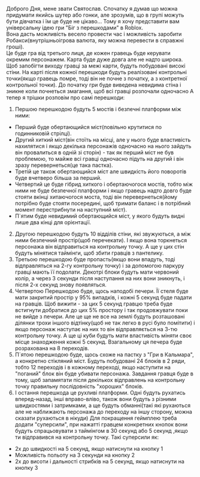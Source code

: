 Доброго Дня, мене звати Святослав. Спочатку я думав що можна придумати якийсь шутер або гонки, але зрозумів, що в групі можуть бути дівчатка і їм це буде не цікаво... Тому я хочу представити вам універсальну ідею гри "Біг з перешкодами"  в Roblox.    
Вона дасть можливість весело провести час і можливість заробити Робакси(внутрішньоігрова валюта, яку можна перевести в справжні гроші).   
Це буде гра від третього лиця, де кожен гравець буде керувати окремим персонажем. Карта буде дуже довга але не надто широка. Щоб запобігти виходу гравці за межі карти, будуть побудовані високі стіни. 
На карті після кожної перешкоди будуть реалізовані контрольні точки(якщо гравець помре, тоді він не почне з початку, а з контретної контрольної точки).
До початку гри буде виведена невидима стіна і зникне коли почнеться змагання, щоб всі гравці розпочали одночасно 
А тепер я трішки розповім про самі перешкоди:
1) Першою перешкодою будуть 5 мостів і безпечні платформи між ними: 
- Перший буде обертающийся міст(повільно крутитися по годинниковій стрілці).
- Другий хиткий міст(він стоїть на місці, але у нього буде властивість нахилятися і якщо декілька персонажів одночасно на нього зайдуть він провалиться в одній зі сторін) - так як перший міст не був проблемою, то майже всі гравці одночасно підуть на другий і він зразу перевернеться(це така пастка).
- Третій це також обертающийся міст але швидкість його поворотів буде вчетверо більша за перший.
- Четвертий це буде гібрид хиткого і обертаючогося мостів, тобто між ними не буде безпечної платформи і якщо гравець надто довго буде стояти вкінці хитаючогося моста, тоді він перевернеться(йому потрібно буде стояти посередині, щоб тримати баланс і в потрібний момент перестрибнути на наступний міст).
- П`ятим буде невидимий обертающийся міст, у якого будуть видні лише два кінці для орієнтації.
2) Другою перешкодою будуть 10 відділів стіни, які звужуються, а між ними безпечний простір(щоб перечекати). І якщо вона торкнеться персонажа він відправиться на контрольну точку. А ще у цих стін будуть мінятися таймінги, щоб збити гравців з пантелику. 
3) Третьою перешкодою буде пропасть(якщо вони впадуть, тоді відправляться на 2-гу контрольну точку) і за допомогою паркуру гравці мають її подолати. Декотрі блоки будуть мати червоний колір, а через 3 секунди після наступання на них вони зникнуть, і після 2-х секунд знову появляться.
4) Четвертою Перешкодою буде, щось наподобі печери. Її стеля буде мати закритий простір у 95% випадків, і кожні 5 секунд буде падати на гравців. Щоб вижити - за цих 5 секунд гравцю треба буде встигнути добратися до цих 5% простору і так продовжувати поки не вийде з печери. Але це ще не все на землі будуть розташовані ділянки трохи іншого відтінку(щоб не так легко в русі було помітити) і якщо персонаж наступає на них то він відправляється на 3-тю контрольну точку. А ще ці куби будуть мати властивість міняти своє місце знаходження кожні 5 секунд. Взагальному ця печера буде розрахована на 8 переходів.
5) П`ятою перешкодою буде, щось схоже на пастку з "Гри в Кальмара", а конкретно стікляний міст. Будуть побудовані 24 блоків в 2 ряди, тобто 12 переходів і в кожному переході, якщо наступити на "поганий" блок він буде убивати персонажа. Завдання гравця буде в тому, щоб запамятати після декількох відправлень на контрольну точку правильну послідовність "хороших" блоків.
6) І остання перешкода це рухливі платформи. Одні будуть рухатись вперед-назад, інші вправо-вліво, також вони будуть з різними швидкостями і затримками, а ще будуть обманні(такі які рухаються але не наближають персонажа до переходу на іншу сторону, можна сказати рухаються в нікуди)
 Для покращення геймплею треба додати "суперсили", при нажатті гравцем конкретних кнопок вони будуть спрацьовувати з таймінгом в 30 секунд або 5 секунд ,якщо ти відправився на контрольну точку. Такі суперсили як:
- 2х до швидкості на 5 секунд, якщо натиснути на кнопку 1
- Можливість польоту на 3 секунди на кнопку 2
- 2х до висоти і дальності стрибків на 5 секунд, якщо натиснути на кнопку  3
